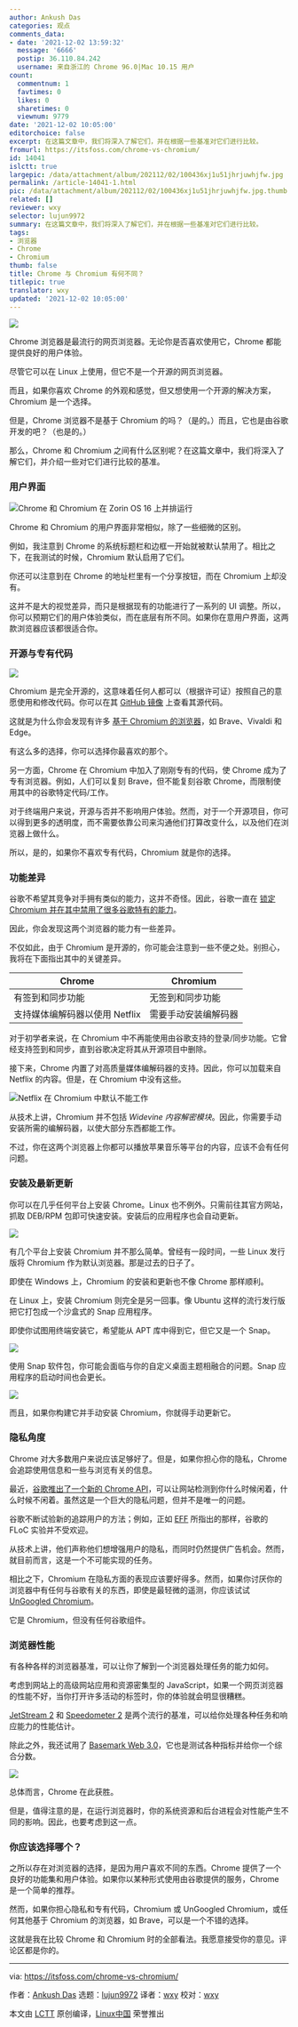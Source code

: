 ```yaml
---
author: Ankush Das
categories: 观点
comments_data:
- date: '2021-12-02 13:59:32'
  message: '6666'
  postip: 36.110.84.242
  username: 来自浙江的 Chrome 96.0|Mac 10.15 用户
count:
  commentnum: 1
  favtimes: 0
  likes: 0
  sharetimes: 0
  viewnum: 9779
date: '2021-12-02 10:05:00'
editorchoice: false
excerpt: 在这篇文章中，我们将深入了解它们，并在根据一些基准对它们进行比较。
fromurl: https://itsfoss.com/chrome-vs-chromium/
id: 14041
islctt: true
largepic: /data/attachment/album/202112/02/100436xj1u51jhrjuwhjfw.jpg
permalink: /article-14041-1.html
pic: /data/attachment/album/202112/02/100436xj1u51jhrjuwhjfw.jpg.thumb.jpg
related: []
reviewer: wxy
selector: lujun9972
summary: 在这篇文章中，我们将深入了解它们，并在根据一些基准对它们进行比较。
tags:
- 浏览器
- Chrome
- Chromium
thumb: false
title: Chrome 与 Chromium 有何不同？
titlepic: true
translator: wxy
updated: '2021-12-02 10:05:00'
---
```


![](/data/attachment/album/202112/02/100436xj1u51jhrjuwhjfw.jpg)


Chrome 浏览器是最流行的网页浏览器。无论你是否喜欢使用它，Chrome 都能提供良好的用户体验。


尽管它可以在 Linux 上使用，但它不是一个开源的网页浏览器。


而且，如果你喜欢 Chrome 的外观和感觉，但又想使用一个开源的解决方案，Chromium 是一个选择。


但是，Chrome 浏览器不是基于 Chromium 的吗？（是的。）而且，它也是由谷歌开发的吧？（也是的。）


那么，Chrome 和 Chromium 之间有什么区别呢？在这篇文章中，我们将深入了解它们，并介绍一些对它们进行比较的基准。


### 用户界面


![Chrome 和 Chromium 在 Zorin OS 16 上并排运行](/data/attachment/album/202112/02/100559cppcz4jff541e646.png)


Chrome 和 Chromium 的用户界面非常相似，除了一些细微的区别。


例如，我注意到 Chrome 的系统标题栏和边框一开始就被默认禁用了。相比之下，在我测试的时候，Chromium 默认启用了它们。


你还可以注意到在 Chrome 的地址栏里有一个分享按钮，而在 Chromium 上却没有。


这并不是大的视觉差异，而只是根据现有的功能进行了一系列的 UI 调整。所以，你可以预期它们的用户体验类似，而在底层有所不同。如果你在意用户界面，这两款浏览器应该都很适合你。


### 开源与专有代码


![](/data/attachment/album/202112/02/100559sv86z75f762667zm.png)


Chromium 是完全开源的，这意味着任何人都可以（根据许可证）按照自己的意愿使用和修改代码。你可以在其 [GitHub 镜像](https://github.com/chromium/chromium) 上查看其源代码。


这就是为什么你会发现有许多 [基于 Chromium 的浏览器](https://news.itsfoss.com/chrome-like-browsers-2021/)，如 Brave、Vivaldi 和 Edge。


有这么多的选择，你可以选择你最喜欢的那个。


另一方面，Chrome 在 Chromium 中加入了刚刚专有的代码，使 Chrome 成为了专有浏览器。例如，人们可以复刻 Brave，但不能复刻谷歌 Chrome，而限制使用其中的谷歌特定代码/工作。


对于终端用户来说，开源与否并不影响用户体验。然而，对于一个开源项目，你可以得到更多的透明度，而不需要依靠公司来沟通他们打算改变什么，以及他们在浏览器上做什么。


所以，是的，如果你不喜欢专有代码，Chromium 就是你的选择。


### 功能差异


谷歌不希望其竞争对手拥有类似的能力，这并不奇怪。因此，谷歌一直在 [锁定 Chromium 并在其中禁用了很多谷歌特有的能力](https://news.itsfoss.com/is-google-locking-down-chrome/)。


因此，你会发现这两个浏览器的能力有一些差异。


不仅如此，由于 Chromium 是开源的，你可能会注意到一些不便之处。别担心，我将在下面指出其中的关键差异。




| Chrome | Chromium |
| --- | --- |
| 有签到和同步功能 | 无签到和同步功能 |
| 支持媒体编解码器以使用 Netflix | 需要手动安装编解码器 |


对于初学者来说，在 Chromium 中不再能使用由谷歌支持的登录/同步功能。它曾经支持签到和同步，直到谷歌决定将其从开源项目中删除。


接下来，Chrome 内置了对高质量媒体编解码器的支持。因此，你可以加载来自 Netflix 的内容。但是，在 Chromium 中没有这些。


![Netflix 在 Chromium 中默认不能工作](/data/attachment/album/202112/02/100600p4jwvh2hxj723hjr.png)


从技术上讲，Chromium 并不包括 *Widevine 内容解密模块*。因此，你需要手动安装所需的编解码器，以使大部分东西都能工作。


不过，你在这两个浏览器上你都可以播放苹果音乐等平台的内容，应该不会有任何问题。


### 安装及最新更新


你可以在几乎任何平台上安装 Chrome。Linux 也不例外。只需前往其官方网站，抓取 DEB/RPM 包即可快速安装。安装后的应用程序也会自动更新。


![](/data/attachment/album/202112/02/100601qmgu1kjgmm1tp021.png)


有几个平台上安装 Chromium 并不那么简单。曾经有一段时间，一些 Linux 发行版将 Chromium 作为默认浏览器。那是过去的日子了。


即使在 Windows 上，Chromium 的安装和更新也不像 Chrome 那样顺利。


在 Linux 上，安装 Chromium 则完全是另一回事。像 Ubuntu 这样的流行发行版把它打包成一个沙盒式的 Snap 应用程序。


即使你试图用终端安装它，希望能从 APT 库中得到它，但它又是一个 Snap。


![](/data/attachment/album/202112/02/100601vpn1ncn2z722vop8.png)


使用 Snap 软件包，你可能会面临与你的自定义桌面主题相融合的问题。Snap 应用程序的启动时间也会更长。


![](/data/attachment/album/202112/02/100602byuyrwra91orh911.png)


而且，如果你构建它并手动安装 Chromium，你就得手动更新它。


### 隐私角度


Chrome 对大多数用户来说应该足够好了。但是，如果你担心你的隐私，Chrome 会追踪使用信息和一些与浏览有关的信息。


最近，[谷歌推出了一个新的 Chrome API](https://www.forbes.com/sites/zakdoffman/2021/10/02/stop-using-google-chrome-on-windows-10-android-and-apple-iphones-ipads-and-macs/)，可以让网站检测到你什么时候闲着，什么时候不闲着。虽然这是一个巨大的隐私问题，但并不是唯一的问题。


谷歌不断试验新的追踪用户的方法；例如，正如 [EFF](https://www.eff.org/deeplinks/2021/03/googles-floc-terrible-idea) 所指出的那样，谷歌的 FLoC 实验并不受欢迎。


从技术上讲，他们声称他们想增强用户的隐私，而同时仍然提供广告机会。然而，就目前而言，这是一个不可能实现的任务。


相比之下，Chromium 在隐私方面的表现应该要好得多。然而，如果你讨厌你的浏览器中有任何与谷歌有关的东西，即使是最轻微的遥测，你应该试试 [UnGoogled Chromium](https://github.com/Eloston/ungoogled-chromium)。


它是 Chromium，但没有任何谷歌组件。


### 浏览器性能


有各种各样的浏览器基准，可以让你了解到一个浏览器处理任务的能力如何。


考虑到网站上的高级网站应用和资源密集型的 JavaScript，如果一个网页浏览器的性能不好，当你打开许多活动的标签时，你的体验就会明显很糟糕。


[JetStream 2](https://webkit.org/blog/8685/introducing-the-jetstream-2-benchmark-suite/) 和 [Speedometer 2](https://webkit.org/blog/8063/speedometer-2-0-a-benchmark-for-modern-web-app-responsiveness/) 是两个流行的基准，可以给你处理各种任务和响应能力的性能估计。


除此之外，我还试用了 [Basemark Web 3.0](https://web.basemark.com/)，它也是测试各种指标并给你一个综合分数。


![](/data/attachment/album/202112/02/100602p9nz0rert9i49uem.png)


总体而言，Chrome 在此获胜。


但是，值得注意的是，在运行浏览器时，你的系统资源和后台进程会对性能产生不同的影响。因此，也要考虑到这一点。


### 你应该选择哪个？


之所以存在对浏览器的选择，是因为用户喜欢不同的东西。Chrome 提供了一个良好的功能集和用户体验。如果你以某种形式使用由谷歌提供的服务，Chrome 是一个简单的推荐。


然而，如果你担心隐私和专有代码，Chromium 或 UnGoogled Chromium，或任何其他基于 Chromium 的浏览器，如 Brave，可以是一个不错的选择。


这就是我在比较 Chrome 和 Chromium 时的全部看法。我愿意接受你的意见。评论区都是你的。




---


via: <https://itsfoss.com/chrome-vs-chromium/>


作者：[Ankush Das](https://itsfoss.com/author/ankush/) 选题：[lujun9972](https://github.com/lujun9972) 译者：[wxy](https://github.com/wxy) 校对：[wxy](https://github.com/wxy)


本文由 [LCTT](https://github.com/LCTT/TranslateProject) 原创编译，[Linux中国](https://linux.cn/) 荣誉推出